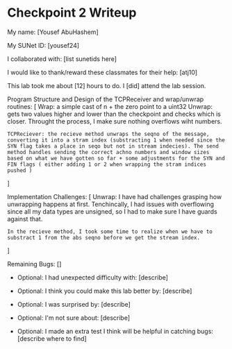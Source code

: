 Checkpoint 2 Writeup
====================

My name: [Yousef AbuHashem]

My SUNet ID: [yousef24]

I collaborated with: [list sunetids here]

I would like to thank/reward these classmates for their help: [atj10]

This lab took me about [12] hours to do. I [did] attend the lab session.

Program Structure and Design of the TCPReceiver and wrap/unwrap routines:
[
    Wrap: a simple cast of n + the zero point to a uint32
    Unwrap: gets two values higher and lower than the checkpoint and checks which is closer. Throught the process, I make sure nothing overflows wiht numbers.


    TCPReciever: the recieve method unwraps the seqno of the message, converting it into a stram index (substracting 1 when needed since the SYN flag takes a place in seqo but not in stream indecies). The send method handles sending the correct achno numbers and window sizes based on what we have gotten so far + some adjustments for the SYN and FIN flags ( either adding 1 or 2 when wrapping the stram indices pushed )
]

Implementation Challenges:
[
    Unwrap: I have had challenges grasping how unwrapping happens at first. Tenchincally, I had issues with overflowing since all my data types are unsigned, so I had to make sure I have guards against that.

    In the recieve method, I took some time to realize when we have to substract 1 from the abs seqno before we get the stream index.
]

Remaining Bugs:
[]

- Optional: I had unexpected difficulty with: [describe]

- Optional: I think you could make this lab better by: [describe]

- Optional: I was surprised by: [describe]

- Optional: I'm not sure about: [describe]

- Optional: I made an extra test I think will be helpful in catching bugs: [describe where to find]
